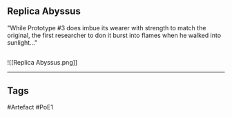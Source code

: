 ## Replica Abyssus
"While Prototype #3 does imbue its wearer with strength to match the original,
the first researcher to don it burst into flames when he walked into sunlight..."
##
![[Replica Abyssus.png]]

---
## Tags
#Artefact
#PoE1